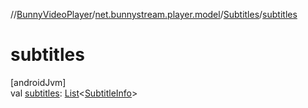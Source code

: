 //[BunnyVideoPlayer](../../../index.md)/[net.bunnystream.player.model](../index.md)/[Subtitles](index.md)/[subtitles](subtitles.md)

# subtitles

[androidJvm]\
val [subtitles](subtitles.md): [List](https://kotlinlang.org/api/latest/jvm/stdlib/kotlin-stdlib/kotlin.collections/-list/index.html)&lt;[SubtitleInfo](../-subtitle-info/index.md)&gt;
